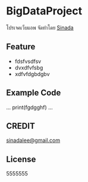 # BigDataProject
โปรเจคเว็บแอพ จัดทำโดย [Sinada](https://github.com/plawansaifad) 

## Feature
- fdsfvsdfsv
- dvxdfvfsbg
- xdfvfdgbdgbv

## Example Code
...
print(fgdgghf)
...

## CREDIT
sinadalee@gmail.com

## License
5555555
